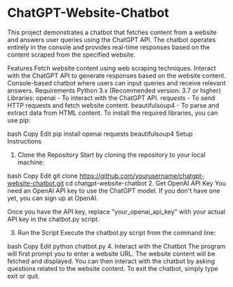 # ChatGPT-Website-Chatbot
This project demonstrates a chatbot that fetches content from a website and answers user queries using the ChatGPT API. The chatbot operates entirely in the console and provides real-time responses based on the content scraped from the specified website.

Features
Fetch website content using web scraping techniques.
Interact with the ChatGPT API to generate responses based on the website content.
Console-based chatbot where users can input queries and receive relevant answers.
Requirements
Python 3.x (Recommended version: 3.7 or higher)
Libraries:
openai - To interact with the ChatGPT API.
requests - To send HTTP requests and fetch website content.
beautifulsoup4 - To parse and extract data from HTML content.
To install the required libraries, you can use pip:

bash
Copy
Edit
pip install openai requests beautifulsoup4
Setup Instructions
1. Clone the Repository
Start by cloning the repository to your local machine:

bash
Copy
Edit
git clone https://github.com/yourusername/chatgpt-website-chatbot.git
cd chatgpt-website-chatbot
2. Get OpenAI API Key
You need an OpenAI API key to use the ChatGPT model. If you don't have one yet, you can sign up at OpenAI.

Once you have the API key, replace "your_openai_api_key" with your actual API key in the chatbot.py script.

3. Run the Script
Execute the chatbot.py script from the command line:

bash
Copy
Edit
python chatbot.py
4. Interact with the Chatbot
The program will first prompt you to enter a website URL.
The website content will be fetched and displayed.
You can then interact with the chatbot by asking questions related to the website content.
To exit the chatbot, simply type exit or quit.
